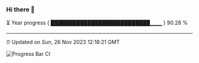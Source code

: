 ### Hi there 👋

⏳ Year progress { ███████████████████████████▁▁▁ } 90.28 %

---

⏰ Updated on Sun, 26 Nov 2023 12:18:21 GMT

![Progress Bar CI](https://github.com/liununu/liununu/workflows/Progress%20Bar%20CI/badge.svg)
